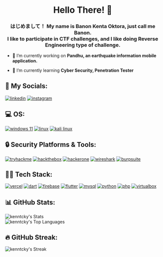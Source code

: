 <h1 align="center">Hello There! 👋</h1>
<h3 align="center">はじめまして！ My name is Banon Kenta Oktora, just call me Banon.<br/>I like to participate in CTF challenges, and I like doing Reverse Engineering type of challenge.</h3>

- 🔭 I’m currently working on **Pandhu, an earthquake information mobile application.**

- 🌱 I’m currently learning **Cyber Security, Penetration Tester**

## 📲 My Socials:
<p align="left">
<a href="https://www.linkedin.com/in/banon-kenta-oktora-416635310/" target="blank"><img align="center" src="https://img.shields.io/badge/LinkedIn-0077B5?style=for-the-badge&logo=linkedin&logoColor=white" alt="linkedin"/></a>
<a href="https://instagram.com/kenntcky_" target="blank"><img align="center" src="https://img.shields.io/badge/Instagram-E4405F?style=for-the-badge&logo=instagram&logoColor=white" alt="instagram"/></a>
</p>

## 💻 OS:
<p> <a href="https://www.microsoft.com/software-download/windows11" target="_blank" rel="noreferrer"><img src="https://img.shields.io/badge/Windows_11-0078d4?style=for-the-badge&logo=windows-11&logoColor=white" alt="windows 11"/></a> <a href="https://www.linux.org/"><img src="https://img.shields.io/badge/Linux-FCC624?style=for-the-badge&logo=linux&logoColor=black" alt="linux"/></a> <a href="https://www.kali.org/" target="_blank" rel="noreferrer"><img src="https://img.shields.io/badge/Kali_Linux-557C94?style=for-the-badge&logo=kali-linux&logoColor=white" alt="kali linux"/></a>  </p>

## 🔒 Security Platforms & Tools:
<p align="left"> <a href="https://tryhackme.com" target="_blank" rel="noreferrer"><img src="https://img.shields.io/badge/TryHackMe-212C42?style=for-the-badge&logo=TryHackMe&logoColor=white" alt="tryhackme"/></a> <a href="https://www.hackthebox.com/" target="_blank" rel="noreferrer"><img src="https://img.shields.io/badge/HackTheBox-111927?style=for-the-badge&logo=Hack%20The%20Box&logoColor=9FEF00" alt="hackthebox"/></a> <a href="https://www.hackerone.com/" target="_blank" rel="noreferrer"><img src="https://img.shields.io/badge/Hackerone-494649?style=for-the-badge&logo=hackerone&logoColor=white" alt="hackerone"/></a> <a href="https://www.wireshark.org/" target="_blank" rel="noreferrer"><img src="https://img.shields.io/badge/Wireshark-1679A7?style=for-the-badge&logo=Wireshark&logoColor=white" alt="wireshark"/></a> <a href="https://portswigger.net/burp" target="_blank" rel="noreferrer"><img src="https://img.shields.io/badge/burpsuite-FF6633?style=for-the-badge&logo=burpsuite&logoColor=white" alt="burpsuite"/></a> </p>

## 👨‍💻 Tech Stack:
<p align="left"> <a href="https://vercel.com/" target="_blank" rel="noreferrer"><img src="https://img.shields.io/badge/Vercel-000000?style=for-the-badge&logo=vercel&logoColor=white" alt="vercel"/></a> <a href="https://dart.dev" target="_blank" rel="noreferrer"><img src="https://img.shields.io/badge/Dart-0175C2?style=for-the-badge&logo=dart&logoColor=white" alt="dart"/></a> <a href="https://firebase.google.com/" target="_blank" rel="noreferrer"><img src="https://img.shields.io/badge/firebase-ffca28?style=for-the-badge&logo=firebase&logoColor=black" alt="firebase"/></a> <a href="https://flutter.dev/" target="_blank" rel="noreferrer"><img src="https://img.shields.io/badge/Flutter-02569B?style=for-the-badge&logo=flutter&logoColor=white" alt="flutter"/></a> <a href="https://www.mysql.com/" target="_blank" rel="noreferrer"><img src="https://img.shields.io/badge/MySQL-005C84?style=for-the-badge&logo=mysql&logoColor=white" alt="mysql"/></a> <a href="https://www.python.org" target="_blank" rel="noreferrer"><img src="https://img.shields.io/badge/Python-FFD43B?style=for-the-badge&logo=python&logoColor=blue" alt="python"/></a> <a href="https://www.php.net/" target="_blank" rel="noreferrer"><img src="https://img.shields.io/badge/PHP-777BB4?style=for-the-badge&logo=php&logoColor=white" alt="php"/></a> <a href="https://www.virtualbox.org/" target="_blank" rel="noreferrer"> <img src="https://img.shields.io/badge/VirtualBox-21416b?style=for-the-badge&logo=VirtualBox&logoColor=white" alt="virtualbox"/> </a> </p>

## 📊 GitHub Stats:
![kenntcky's Stats](https://github-readme-stats.vercel.app/api?username=kenntcky&theme=calm&show_icons=true&hide_border=true&count_private=true)<br/>
![kenntcky's Top Languages](https://github-readme-stats.vercel.app/api/top-langs/?username=kenntcky&theme=calm&show_icons=true&hide_border=true&layout=compact)

## 🔥 GitHub Streak:
![kenntcky's Streak](https://github-readme-streak-stats.herokuapp.com/?user=kenntcky&theme=calm&hide_border=true)
